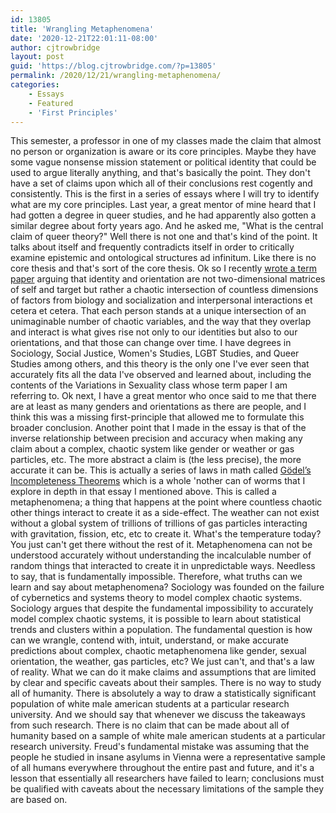 ```yaml
---
id: 13805
title: 'Wrangling Metaphenomena'
date: '2020-12-21T22:01:11-08:00'
author: cjtrowbridge
layout: post
guid: 'https://blog.cjtrowbridge.com/?p=13805'
permalink: /2020/12/21/wrangling-metaphenomena/
categories:
    - Essays
    - Featured
    - 'First Principles'
---
```


This semester, a professor in one of my classes made the claim that almost no person or organization is aware or its core principles. Maybe they have some vague nonsense mission statement or political identity that could be used to argue literally anything, and that's basically the point. They don't have a set of claims upon which all of their conclusions rest cogently and consistently. This is the first in a series of essays where I will try to identify what are my core principles. Last year, a great mentor of mine heard that I had gotten a degree in queer studies, and he had apparently also gotten a similar degree about forty years ago. And he asked me, "What is the central claim of queer theory?" Well there is not one and that's kind of the point. It talks about itself and frequently contradicts itself in order to critically examine epistemic and ontological structures ad infinitum. Like there is no core thesis and that's sort of the core thesis. Ok so I recently [wrote a term paper](https://blog.cjtrowbridge.com/2020/12/06/variations-in-sexuality/) arguing that identity and orientation are not two-dimensional matrices of self and target but rather a chaotic intersection of countless dimensions of factors from biology and socialization and interpersonal interactions et cetera et cetera. That each person stands at a unique intersection of an unimaginable number of chaotic variables, and the way that they overlap and interact is what gives rise not only to our identities but also to our orientations, and that those can change over time. I have degrees in Sociology, Social Justice, Women's Studies, LGBT Studies, and Queer Studies among others, and this theory is the only one I've ever seen that accurately fits all the data I've observed and learned about, including the contents of the Variations in Sexuality class whose term paper I am referring to. Ok next, I have a great mentor who once said to me that there are at least as many genders and orientations as there are people, and I think this was a missing first-principle that allowed me to formulate this broader conclusion. Another point that I made in the essay is that of the inverse relationship between precision and accuracy when making any claim about a complex, chaotic system like gender or weather or gas particles, etc. The more abstract a claim is (the less precise), the more accurate it can be. This is actually a series of laws in math called [Gödel’s Incompleteness Theorems](https://plato.stanford.edu/entries/goedel-incompleteness/) which is a whole 'nother can of worms that I explore in depth in that essay I mentioned above. This is called a metaphenomena; a thing that happens at the point where countless chaotic other things interact to create it as a side-effect. The weather can not exist without a global system of trillions of trillions of gas particles interacting with gravitation, fission, etc, etc to create it. What's the temperature today? You just can't get there without the rest of it. Metaphenomena can not be understood accurately without understanding the incalculable number of random things that interacted to create it in unpredictable ways. Needless to say, that is fundamentally impossible. Therefore, what truths can we learn and say about metaphenomena? Sociology was founded on the failure of cybernetics and systems theory to model complex chaotic systems. Sociology argues that despite the fundamental impossibility to accurately model complex chaotic systems, it is possible to learn about statistical trends and clusters within a population. The fundamental question is how can we wrangle, contend with, intuit, understand, or make accurate predictions about complex, chaotic metaphenomena like gender, sexual orientation, the weather, gas particles, etc? We just can't, and that's a law of reality. What we can do it make claims and assumptions that are limited by clear and specific caveats about their samples. There is no way to study all of humanity. There is absolutely a way to draw a statistically significant population of white male american students at a particular research university. And we should say that whenever we discuss the takeaways from such research. There is no claim that can be made about all of humanity based on a sample of white male american students at a particular research university. Freud's fundamental mistake was assuming that the people he studied in insane asylums in Vienna were a representative sample of all humans everywhere throughout the entire past and future, and it's a lesson that essentially all researchers have failed to learn; conclusions must be qualified with caveats about the necessary limitations of the sample they are based on.
